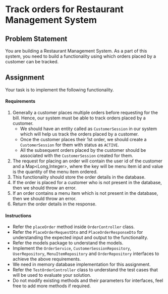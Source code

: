 # Track orders for Restaurant Management System

## Problem Statement

You are building a Restaurant Management System. As a part of this system, you need to build a functionality using which orders placed by a customer can be tracked.

## Assignment

Your task is to implement the following functionality.

#### Requirements

1. Generally a customer places multiple orders before requesting for the bill. Hence, our system must be able to track orders placed by a customer.
    * We should have an entity called as `CustomerSession` in our system which will help us track the orders placed by a customer.
    * Once the customer places their 1st order, we should create a `CustomerSession` for them with status as `ACTIVE`.
    * All the subsequent orders placed by the customer should be associated with the `CustomerSession` created for them.
2. The request for placing an order will contain the user id of the customer and a Map<Long,Integer>, where the key will be menu item id and value is the quantity of the menu item ordered.
3. This functionality should store the order details in the database.
4. If the order is placed for a customer who is not present in the database, then we should throw an error.
5. If an order contains a menu item which is not present in the database, then we should throw an error.
6. Return the order details in the response.

#### Instructions

* Refer the `placeOrder` method inside `OrderController` class.
* Refer the `PlaceOrderRequestDto` and `PlaceOrderResponseDto` for understanding the expected input and output to the functionality.
* Refer the models package to understand the models.
* Implement the `OrderService`, `CustomerSessionRepository`, `UserRepository`, `MenuItemRepository` and `OrderRepository` interfaces to achieve the above requirements.
* We need in memory database implementation for this assignment.
* Refer the `TestOrderController` class to understand the test cases that will be used to evaluate your solution.
* Do not modify existing methods and their parameters for interfaces, feel free to add more methods if required.